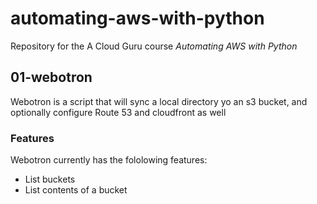 # automating-aws-with-python
Repository for the A Cloud Guru course 
*Automating AWS with Python*

## 01-webotron

Webotron is a script that will sync a local directory
yo an s3 bucket, and optionally configure Route 53 
and cloudfront as well

### Features

Webotron currently has the fololowing features:

- List buckets
- List contents of a bucket

